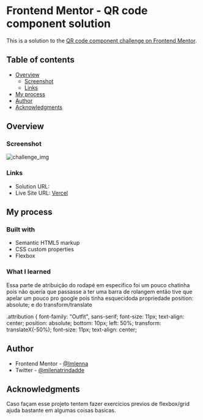 # Frontend Mentor - QR code component solution

This is a solution to the [QR code component challenge on Frontend Mentor](https://www.frontendmentor.io/challenges/qr-code-component-iux_sIO_H). 

## Table of contents

- [Overview](#overview)
  - [Screenshot](#screenshot)
  - [Links](#links)
- [My process](#my-process)
- [Author](#author)
- [Acknowledgments](#acknowledgments)


## Overview

### Screenshot

![challenge_img](https://github.com/user-attachments/assets/4a983770-27fd-4e41-8df5-6473606dd1b9)

### Links

- Solution URL: [](https://your-solution-url.com)
- Live Site URL: [Vercel](https://projeto-frontendmentor-1.vercel.app/)

## My process

### Built with

- Semantic HTML5 markup
- CSS custom properties
- Flexbox

### What I learned

Essa parte de atribuição do rodapé em especifico foi um pouco chatinha pois não queria que passasse a ter uma barra de rolangem então tive que apelar um pouco pro google pois tinha esquecidoda propriedade position: absolute; e do transform/translate 

.attribution {
  font-family: "Outfit", sans-serif;
  font-size: 11px;
  text-align: center;
  position: absolute;
  bottom: 10px;
  left: 50%;
  transform: translateX(-50%);
  font-size: 11px;
  text-align: center;

## Author

- Frontend Mentor - [@Imlenna](https://www.frontendmentor.io/profile/Imlenna)
- Twitter - [@milenatrindadde](https://www.twitter.com/milenatrindadde)


## Acknowledgments

Caso façam esse projeto tentem fazer exercicios previos de flexbox/grid ajuda bastante em algumas coisas basicas.
